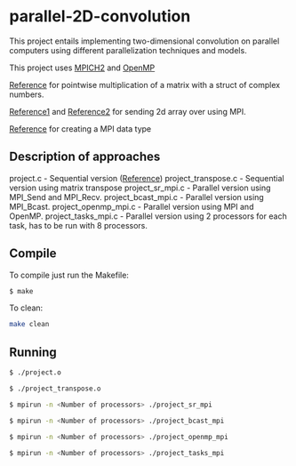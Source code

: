 # parallel-2D-convolution

This project entails implementing two-dimensional convolution on parallel computers using
different parallelization techniques and models.

This project uses [MPICH2](https://www.mpich.org/) and [OpenMP](http://openmp.org/wp/)

[Reference](http://www.clarku.edu/~djoyce/complex/mult.html) for pointwise multiplication of a matrix with a struct of complex numbers.

[Reference1](http://stackoverflow.com/questions/4377127/sending-blocks-of-2d-array-rows-using-mpi-in-c) and [Reference2](http://stackoverflow.com/questions/5104847/mpi-bcast-a-dynamic-2d-array) for sending 2d array over using MPI.

[Reference](http://stackoverflow.com/questions/20228772/mpi-c-send-2d-array-of-structures) for creating a MPI data type


## Description of approaches

project.c - Sequential version ([Reference](http://paulbourke.net/miscellaneous/dft/))
project_transpose.c - Sequential version using matrix transpose
project_sr_mpi.c - Parallel version using MPI_Send and MPI_Recv.
project_bcast_mpi.c - Parallel version using MPI_Bcast.
project_openmp_mpi.c - Parallel version using MPI and OpenMP.
project_tasks_mpi.c - Parallel version using 2 processors for each task, has to be run with 8 processors.

## Compile

To compile just run the Makefile:

```bash
$ make
```

To clean:
```bash
make clean
```

## Running

```bash
$ ./project.o

$ ./project_transpose.o

$ mpirun -n <Number of processors> ./project_sr_mpi

$ mpirun -n <Number of processors> ./project_bcast_mpi

$ mpirun -n <Number of processors> ./project_openmp_mpi

$ mpirun -n <Number of processors> ./project_tasks_mpi
```
